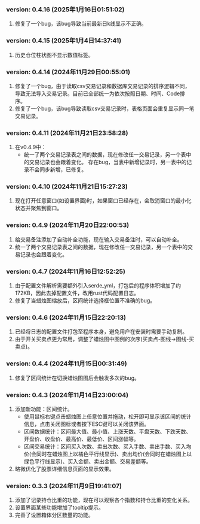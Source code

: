 ### version: 0.4.16 (2025年1月16日01:51:02)
1. 修复了一个bug，该bug导致当前最新日k线显示不正确。

### version: 0.4.15 (2025年1月4日14:37:41)
1. 历史仓位柱状图不显示数值标签。

### version: 0.4.14 (2024年11月29日00:55:01)
1. 修复了一个bug，由于读取csv交易记录和数据库交易记录的排序逻辑不同，导致无法导入交易记录。目前已全部统一为依次按照日期、时间、Code排序。
2. 修复了一个bug，该bug导致读取csv交易记录时，表格页面会重复显示同一笔交易记录。

### version: 0.4.11 (2024年11月21日23:58:28)
1. 在v0.4.9中：
   - 统一了两个交易记录表之间的数据，现在修改任一交易记录，另一个表中的交易记录也会跟着变化。
   存在bug，当表中新增记录时，另一表中的记录不会同步新增，已修复。

### version: 0.4.10 (2024年11月21日15:27:23)
1. 现在打开任意窗口(如设置界面)时，如果窗口已经存在，会取消窗口的最小化状态并聚焦到窗口。

### version: 0.4.9 (2024年11月20日22:00:53)
1. 给交易备注添加了自动补全功能，现在输入交易备注时，可以自动补全。
2. 统一了两个交易记录表之间的数据，现在修改任一交易记录，另一个表中的交易记录也会跟着变化。

### version: 0.4.7 (2024年11月16日12:52:25)
1. 由于配置文件解析需要额外引入serde_yml，打包后的程序体积增加了约172KB，因此去掉配置文件，改用rust代码配置日志。
2. 修复了当蜡烛图缩放后，区间统计选择框位置不准确的bug。


### version: 0.4.6 (2024年11月15日22:20:13)
1. 已经将日志的配置文件打包至程序本身，避免用户在安装时需要手动复制。
2. 由于开关买卖点更为常用，调整了蜡烛图中图例的次序(买卖点-图线→图线-买卖点)。


### version: 0.4.4 (2024年11月15日00:31:49)
1. 修复了区间统计在切换蜡烛图图后会触发多次的bug。


### version: 0.4.3 (2024年11月14日23:00:04)
1. 添加新功能：区间统计。
   - 使用鼠标右键点击蜡烛图上任意位置并拖动，松开即可显示该区间的统计信息，点击关闭图标或者按下ESC键可以关闭该界面。
   - 区间数据统计：区间最大值、最小值、上涨天数、平盘天数、下跌天数、开盘价、收盘价、最高价、最低价、区间涨幅等。
   - 区间交易统计：区间买入次数、卖出次数、买入手数、卖出手数、买入均价(会同时在蜡烛图上以橘色平行线显示)、卖出均价(会同时在蜡烛图上以绿色平行线显示)、买入金额、卖出金额、交易差额等。
2. 略微优化了股票详细信息页面的显示效果。


### version: 0.3.3 (2024年11月9日19:41:07)
1. 添加了记录持仓比重的功能，现在可以观察各个指数和持仓比重的变化关系。
2. 设置界面某些功能增加了tooltip提示。
3. 完善了设置箱体分区数量的功能。